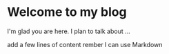 # Welcome to my blog

I'm glad you are here. I plan to talk about ...

add a few lines of content
rember I can use Markdown

